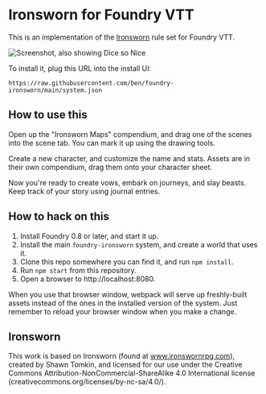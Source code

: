 # Ironsworn for Foundry VTT

This is an implementation of the [Ironsworn](https://www.ironswornrpg.com/) rule set for Foundry VTT.

![Screenshot, also showing Dice so Nice](https://user-images.githubusercontent.com/39902/121752524-2b5fd180-cac5-11eb-8a1e-56523bef1a70.jpg)

To install it, plug this URL into the install UI:

```
https://raw.githubusercontent.com/ben/foundry-ironsworn/main/system.json
```

## How to use this

Open up the "Ironsworn Maps" compendium, and drag one of the scenes into the scene tab.
You can mark it up using the drawing tools.

Create a new character, and customize the name and stats.
Assets are in their own compendium, drag them onto your character sheet.

Now you're ready to create vows, embark on journeys, and slay beasts.
Keep track of your story using journal entries.

## How to hack on this

1. Install Foundry 0.8 or later, and start it up.
2. Install the main `foundry-ironsworn` system, and create a world that uses it.
3. Clone this repo somewhere you can find it, and run `npm install`.
4. Run `npm start` from this repository.
5. Open a browser to http://localhost:8080.

When you use that browser window, webpack will serve up freshly-built assets instead of the ones in the installed version of the system.
Just remember to reload your browser window when you make a change.

## Ironsworn

This work is based on Ironsworn (found at www.ironswornrpg.com), created by Shawn Tomkin, and licensed for our use under the Creative Commons Attribution-NonCommercial-ShareAlike 4.0 International license  (creativecommons.org/licenses/by-nc-sa/4.0/).
